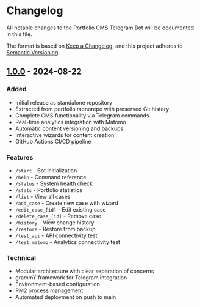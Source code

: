 # Changelog

All notable changes to the Portfolio CMS Telegram Bot will be documented in this file.

The format is based on [Keep a Changelog](https://keepachangelog.com/en/1.0.0/),
and this project adheres to [Semantic Versioning](https://semver.org/spec/v2.0.0.html).

## [1.0.0] - 2024-08-22

### Added
- Initial release as standalone repository
- Extracted from portfolio monorepo with preserved Git history
- Complete CMS functionality via Telegram commands
- Real-time analytics integration with Matomo
- Automatic content versioning and backups
- Interactive wizards for content creation
- GitHub Actions CI/CD pipeline

### Features
- `/start` - Bot initialization
- `/help` - Command reference
- `/status` - System health check
- `/stats` - Portfolio statistics
- `/list` - View all cases
- `/add_case` - Create new case with wizard
- `/edit_case_[id]` - Edit existing case
- `/delete_case_[id]` - Remove case
- `/history` - View change history
- `/restore` - Restore from backup
- `/test_api` - API connectivity test
- `/test_matomo` - Analytics connectivity test

### Technical
- Modular architecture with clear separation of concerns
- grammY framework for Telegram integration
- Environment-based configuration
- PM2 process management
- Automated deployment on push to main

[1.0.0]: https://github.com/undevy-org/telegram-bot/releases/tag/v1.0.0
